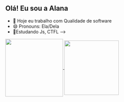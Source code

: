 ## Olá! Eu sou a Alana

- 🔭 Hoje eu trabalho com Qualidade de software
- 😄 Pronouns: Ela/Dela
- 🌱Estudando Js, CTFL
-->
  
<a href="https://github.com/alanafreytass/github-readme-stats">
  <img height=180 align="center" src="https://github-readme-stats.vercel.app/api?username=alanafreytass&show_icons=true&theme=tokyonight"
    media="(prefers-color-scheme: tokyonight)"" />
</a>
<a href="https://github.com/alanafreytass/convoychat">
  <img height=170 align="center" src="https://github-readme-stats.vercel.app/api/top-langs?username=alanafreytass&layout=compact&langs_count=8&card_width=320show_icons=true&theme=tokyonight"
    media="(prefers-color-scheme: tokyonight)" />
</a>
